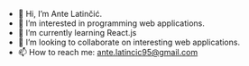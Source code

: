 - 👋 Hi, I’m Ante Latinčić.
- 👀 I’m interested in programming web applications.
- 🌱 I’m currently learning React.js
- 💞️ I’m looking to collaborate on interesting web applications.
- 📫 How to reach me: ante.latincic95@gmail.com

<!---
alatincic95/alatincic95 is a ✨ special ✨ repository because its `README.md` (this file) appears on your GitHub profile.
You can click the Preview link to take a look at your changes.
--->
